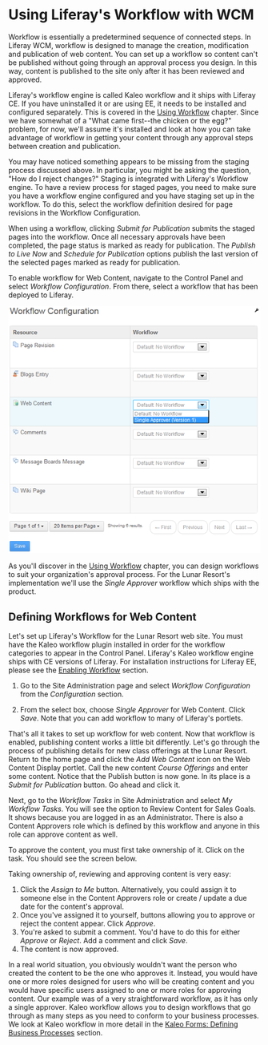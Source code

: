 # Using Liferay's Workflow with WCM [](id=using-liferays-workflow-with-wcm)

Workflow is essentially a predetermined sequence of connected steps. In Liferay
WCM, workflow is designed to manage the creation, modification and publication
of web content. You can set up a workflow so content can't be published without
going through an approval process you design. In this way, content is published
to the site only after it has been reviewed and approved.

Liferay's workflow engine is called Kaleo workflow and it ships with Liferay CE.
If you have uninstalled it or are using EE, it needs to be installed and
configured separately. This is covered in the
[Using Workflow](/discover/portal/-/knowledge_base/6-2/using-workflow) chapter.
Since we have somewhat of a "What came first--the chicken or the egg?" problem,
for now, we'll assume it's installed and look at how you can take advantage of
workflow in getting your content through any approval steps between creation and
publication.

You may have noticed something appears to be missing from the staging process
discussed above. In particular, you might be asking the question, "How do I
reject changes?" Staging is integrated with Liferay's Workflow engine. To have a
review process for staged pages, you need to make sure you have a workflow
engine configured and you have staging set up in the workflow. To do this,
select the workflow definition desired for page revisions in the Workflow
Configuration.

When using a workflow, clicking *Submit for Publication* submits the staged
pages into the workflow. Once all necessary approvals have been completed, the
page status is marked as ready for publication. The *Publish to Live Now* and
*Schedule for Publication* options publish the last version of the selected
pages marked as ready for publication.

To enable workflow for Web Content, navigate to the Control Panel and select
*Workflow Configuration*. From there, select a workflow that has been deployed
to Liferay.

![Figure 2.23: You can select the pre-made *Single Approver* workflow to experiment with workflow management.](../../images/04-web-content-workflow-config.png)

As you'll discover in the
[Using Workflow](/discover/portal/-/knowledge_base/6-2/using-workflow) chapter,
you can design workflows to suit your organization's approval process. For the
Lunar Resort's implementation we'll use the *Single Approver* workflow which
ships with the product.

## Defining Workflows for Web Content [](id=defining-workflows-for-web-content)

Let's set up Liferay's Workflow for the Lunar Resort web site. You must have the
Kaleo workflow plugin installed in order for the workflow categories to appear
in the Control Panel. Liferay's Kaleo workflow engine ships with CE versions of
Liferay. For installation instructions for Liferay EE, please see the
[Enabling Workflow](/discover/portal/-/knowledge_base/6-2/enabling-workflow)
section.

1. Go to the Site Administration page and select *Workflow Configuration* from
the *Configuration* section.

2. From the select box, choose *Single Approver* for Web Content. Click *Save*.
Note that you can add workflow to many of Liferay's portlets.

That's all it takes to set up workflow for web content. Now that workflow is
enabled, publishing content works a little bit differently. Let's go through the
process of publishing details for new class offerings at the Lunar Resort.
Return to the home page and click the *Add Web Content* icon on the Web Content
Display portlet. Call the new content *Course Offerings* and enter some content.
Notice that the Publish button is now gone. In its place is a *Submit for
Publication* button. Go ahead and click it.

Next, go to the *Workflow Tasks* in Site Administration and select *My Workflow
Tasks*. You will see the option to Review Content for Sales Goals. It shows
because you are logged in as an Administrator. There is also a Content Approvers
role which is defined by this workflow and anyone in this role can approve
content as well.

To approve the content, you must first take ownership of it. Click on the task.
You should see the screen below.

Taking ownership of, reviewing and approving content is very easy:

1.  Click the *Assign to Me* button. Alternatively, you could assign it to
    someone else in the Content Approvers role or create / update a due date for
    the content's approval.
2.  Once you've assigned it to yourself, buttons allowing you to approve or
    reject the content appear. Click *Approve*.
3.  You're asked to submit a comment. You'd have to do this for either *Approve*
    or *Reject*. Add a comment and click *Save*.
4.  The content is now approved.

In a real world situation, you obviously wouldn't want the person who created
the content to be the one who approves it. Instead, you would have one or more
roles designed for users who will be creating content and you would have
specific users assigned to one or more roles for approving content. Our example
was of a very straightforward workflow, as it has only a single approver. Kaleo
workflow allows you to design workflows that go through as many steps as you
need to conform to your business processes. We look at Kaleo workflow in more
detail in the
[Kaleo Forms: Defining Business Processes](/discover/portal/-/knowledge_base/6-2/kaleo-forms-defining-business-processes)
section.
